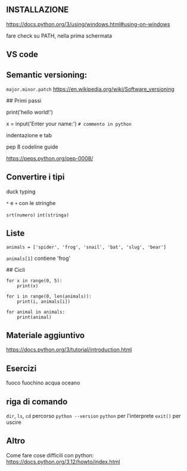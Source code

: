 ## INSTALLAZIONE
https://docs.python.org/3/using/windows.html#using-on-windows

fare check su PATH, nella prima schermata

## VS code

## Semantic versioning:
`major.minor.patch`
https://en.wikipedia.org/wiki/Software_versioning

## Primi passi

print('hello world!')

x = input('Enter your name:')
`# commento in python`

indentazione e tab

pep 8 codeline guide

https://peps.python.org/pep-0008/

## Convertire i tipi
duck typing

`*` e `+` con le stringhe

`srt(numero)`
`int(stringa)`

## Liste

`animals = ['spider', 'frog', 'snail', 'bat', 'slug', 'bear']`

`animals[1]` contiene 'frog'

## Cicli

```
for x in range(0, 5):
    print(x)
```
```
for i in range(0, len(animals)):
    print(i, animals[i])
```

```
for animal in animals:
    print(animal)
```


## Materiale aggiuntivo

https://docs.python.org/3/tutorial/introduction.html



## Esercizi

fuoco fuochino acqua oceano


## riga di comando
`dir`, `ls`, `cd`
percorso
`python --version`
`python` per l'interprete
`exit()` per uscire

## Altro
Come fare cose difficili con python:
https://docs.python.org/3.12/howto/index.html